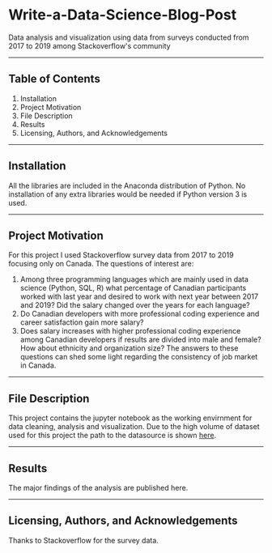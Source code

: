 # Write-a-Data-Science-Blog-Post
Data analysis and visualization using data from surveys conducted from 2017 to 2019 among Stackoverflow's community

---
## Table of Contents
1. Installation
2. Project Motivation
3. File Description
4. Results
5. Licensing, Authors, and Acknowledgements

---
## Installation
All the libraries are included in the Anaconda distribution of Python. No installation of any extra libraries would be needed if Python version 3 is used. 

---
## Project Motivation
For this project I used Stackoverflow survey data from 2017 to 2019 focusing only on Canada. The questions of interest are:

1. Among three programming languages which are mainly used in data science (Python, SQL, R) what percentage of Canadian participants worked with last year and desired to work with next year between 2017 and 2019? Did the salary changed over the years for each language?
2. Do Canadian developers with more professional coding experience and career satisfaction gain more salary?
3. Does salary increases with higher professional coding experience among Canadian developers if results are divided into male and female? How about ethnicity and organization size?
The answers to these questions can shed some light regarding the consistency of job market in Canada.

---
## File Description
This project contains the jupyter notebook as the working envirnment for data cleaning, analysis and visualization. Due to the high volume of dataset used for this project the path to the datasource is shown [here](https://insights.stackoverflow.com/survey).

---
## Results
The major findings of the analysis are published here.

---
## Licensing, Authors, and Acknowledgements
Thanks to Stackoverflow for the survey data.
